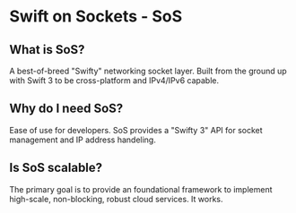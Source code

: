 # Swift on Sockets - SoS

## What is SoS?
A best-of-breed "Swifty" networking socket layer. Built from the ground up with Swift 3 to be cross-platform and IPv4/IPv6 capable.

## Why do I need SoS?
Ease of use for developers. SoS provides a "Swifty 3" API for socket management and IP address handeling.

## Is SoS scalable?
The primary goal is to provide an foundational framework to implement high-scale, non-blocking, robust cloud services. It works.
